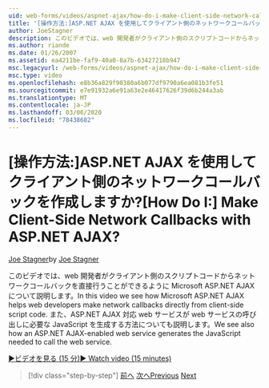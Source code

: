 ```yaml
---
uid: web-forms/videos/aspnet-ajax/how-do-i-make-client-side-network-callbacks-with-aspnet-ajax
title: '[操作方法:]ASP.NET AJAX を使用してクライアント側のネットワークコールバックを作成しますか? | Microsoft Docs'
author: JoeStagner
description: このビデオでは、web 開発者がクライアント側のスクリプトコードからネットワークコールバックを直接行うことができるように Microsoft ASP.NET AJAX について説明します。 ASP.NET についても説明します。
ms.author: riande
ms.date: 01/26/2007
ms.assetid: ea4211be-faf9-40a0-8a7b-63427218b947
msc.legacyurl: /web-forms/videos/aspnet-ajax/how-do-i-make-client-side-network-callbacks-with-aspnet-ajax
msc.type: video
ms.openlocfilehash: e8b36a829f90380a6b077df9790a6ea081b3fe51
ms.sourcegitcommit: e7e91932a6e91a63e2e46417626f39d6b244a3ab
ms.translationtype: MT
ms.contentlocale: ja-JP
ms.lasthandoff: 03/06/2020
ms.locfileid: "78438682"
---
```

# <a name="how-do-i-make-client-side-network-callbacks-with-aspnet-ajax"></a><span data-ttu-id="40bb5-105">[操作方法:]ASP.NET AJAX を使用してクライアント側のネットワークコールバックを作成しますか?</span><span class="sxs-lookup"><span data-stu-id="40bb5-105">[How Do I:] Make Client-Side Network Callbacks with ASP.NET AJAX?</span></span>

<span data-ttu-id="40bb5-106">[Joe Stagner](https://github.com/JoeStagner)</span><span class="sxs-lookup"><span data-stu-id="40bb5-106">by [Joe Stagner](https://github.com/JoeStagner)</span></span>

<span data-ttu-id="40bb5-107">このビデオでは、web 開発者がクライアント側のスクリプトコードからネットワークコールバックを直接行うことができるように Microsoft ASP.NET AJAX について説明します。</span><span class="sxs-lookup"><span data-stu-id="40bb5-107">In this video we see how Microsoft ASP.NET AJAX helps web developers make network callbacks directly from client-side script code.</span></span> <span data-ttu-id="40bb5-108">また、ASP.NET AJAX 対応 web サービスが web サービスの呼び出しに必要な JavaScript を生成する方法についても説明します。</span><span class="sxs-lookup"><span data-stu-id="40bb5-108">We see also how an ASP.NET AJAX-enabled web service generates the JavaScript needed to call the web service.</span></span>

[<span data-ttu-id="40bb5-109">&#9654;ビデオを見る (15 分)</span><span class="sxs-lookup"><span data-stu-id="40bb5-109">&#9654; Watch video (15 minutes)</span></span>](https://channel9.msdn.com/Blogs/ASP-NET-Site-Videos/how-do-i-make-client-side-network-callbacks-with-aspnet-ajax)

> [!div class="step-by-step"]
> <span data-ttu-id="40bb5-110">[前へ](how-do-i-implement-dynamic-partial-page-updates-with-aspnet-ajax.md)
> [次へ](how-do-i-add-aspnet-ajax-features-to-an-existing-web-application.md)</span><span class="sxs-lookup"><span data-stu-id="40bb5-110">[Previous](how-do-i-implement-dynamic-partial-page-updates-with-aspnet-ajax.md)
[Next](how-do-i-add-aspnet-ajax-features-to-an-existing-web-application.md)</span></span>

